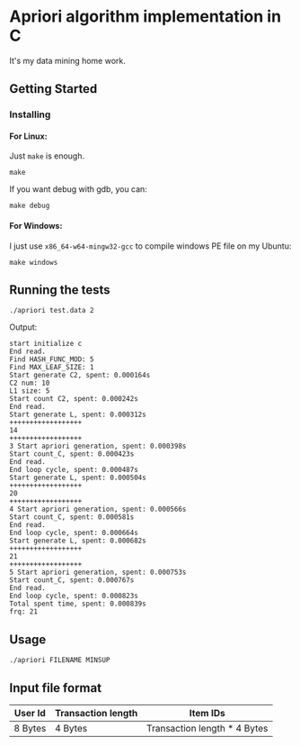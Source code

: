 # Apriori algorithm implementation in C

It's my data mining home work.

## Getting Started

### Installing

#### For Linux:

Just `make` is enough.

```
make
```

If you want debug with gdb, you can:

```
make debug
```

#### For Windows:

I just use `x86_64-w64-mingw32-gcc` to compile windows PE file on my Ubuntu:

```
make windows
```

## Running the tests

```
./apriori test.data 2
```

Output:

```
start initialize c
End read.
Find HASH_FUNC_MOD: 5
Find MAX_LEAF_SIZE: 1
Start generate C2, spent: 0.000164s
C2 num: 10
L1 size: 5
Start count C2, spent: 0.000242s
End read.
Start generate L, spent: 0.000312s
++++++++++++++++++
14
++++++++++++++++++
3 Start apriori generation, spent: 0.000398s
Start count_C, spent: 0.000423s
End read.
End loop cycle, spent: 0.000487s
Start generate L, spent: 0.000504s
++++++++++++++++++
20
++++++++++++++++++
4 Start apriori generation, spent: 0.000566s
Start count_C, spent: 0.000581s
End read.
End loop cycle, spent: 0.000664s
Start generate L, spent: 0.000682s
++++++++++++++++++
21
++++++++++++++++++
5 Start apriori generation, spent: 0.000753s
Start count_C, spent: 0.000767s
End read.
End loop cycle, spent: 0.000823s
Total spent time, spent: 0.000839s
frq: 21
```

## Usage

```
./apriori FILENAME MINSUP
```

## Input file format

| User Id | Transaction length | Item IDs                     |
|---------|--------------------|------------------------------|
| 8 Bytes | 4 Bytes            | Transaction length * 4 Bytes |
